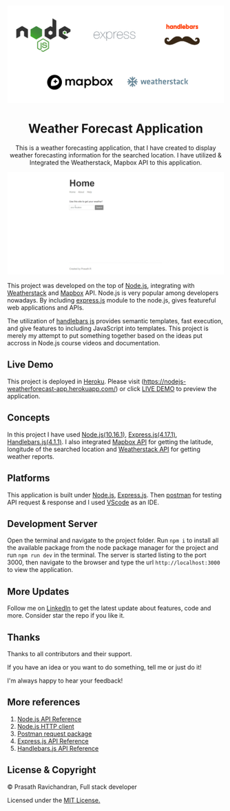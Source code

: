 <p align="center">
  <img src="https://github.com/PrasathRavichandran/weather_forecast_nodejs/blob/master/public/img/demo.png" alt="logo" />
  <h1 align="center">Weather Forecast Application</h1>
  <p align="center">This is a weather forecasting application, that I have created to display weather forecasting information for the searched location. I have utilized & Integrated the Weatherstack, Mapbox API to this application.</p>
</p>

<p align="center">
  <img src="https://github.com/PrasathRavichandran/weather_forecast_nodejs/blob/master/public/img/app-demo.gif"/>
</p>

This project was developed on the top of [Node.js](https://nodejs.org/), integrating with [Weatherstack](https://weatherstack.com/) and [Mapbox](https://www.mapbox.com/) API. Node.js is very popular among developers nowadays. By including [express.js](https://expressjs.com/) module to the node.js, gives featureful web applications and APIs. 

The utilization of [handlebars js](https://handlebarsjs.com/) provides semantic templates, fast execution, and give features to including JavaScript into templates. This project is merely my attempt to put something together based on the ideas put accross in Node.js course videos and documentation.

## Live Demo
This project is deployed in [Heroku](https://www.heroku.com/). Please visit (https://nodejs-weatherforecast-app.herokuapp.com/) or click [LIVE DEMO](https://nodejs-weatherforecast-app.herokuapp.com/) to preview the application.
## Concepts
In this project I have used [Node.js(10.16.1)](https://nodejs.org/), [Express.js(4.17.1)](https://expressjs.com/), [Handlebars.js(4.1.1)](https://handlebarsjs.com/). I also integrated [Mapbox API](https://docs.mapbox.com/api/) for getting the latitude, longitude of the searched location and [Weatherstack API](https://weatherstack.com/documentation) for getting weather reports.
## Platforms
This application is built under [Node.js](https://nodejs.org/), [Express.js](https://expressjs.com/). Then [postman](https://www.postman.com/) for testing API request & response and I used [VScode](https://code.visualstudio.com/) as an IDE.
## Development Server
Open the terminal and navigate to the project folder. Run `npm i` to install all the available package from the node package manager for the project and run `npm run dev` in the terminal. The server is started listing to the port 3000, then navigate to the browser and type the url `http://localhost:3000` to view the application.
## More Updates
Follow me on [LinkedIn](https://www.linkedin.com/in/prasathravi) to get the latest update about features, code and more. Consider star the repo if you like it. 
## Thanks

Thanks to all contributors and their support.

If you have an idea or you want to do something, tell me or just do it!

I'm always happy to hear your feedback!
## More references
1) [Node.js API Reference](https://nodejs.org/dist/latest-v12.x/docs/api/)
2) [Node.js HTTP client](https://nodejs.org/dist/latest-v12.x/docs/api/http.html)
3) [Postman request package](https://www.npmjs.com/package/postman-request)
4) [Express.js API Reference](https://expressjs.com/en/4x/api.html)
5) [Handlebars.js API Reference](https://handlebarsjs.com/api-reference/)
## License & Copyright
© Prasath Ravichandran, Full stack developer

Licensed under the [MIT License.](https://github.com/PrasathRavichandran/weather_forecast_nodejs/blob/master/LICENSE)
